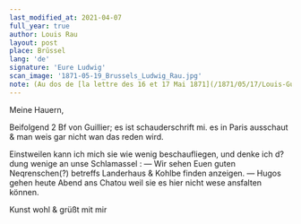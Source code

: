```yaml
---
last_modified_at: 2021-04-07
full_year: true
author: Louis Rau
layout: post
place: Brŭssel
lang: 'de'
signature: 'Eure Ludwig'
scan_image: '1871-05-19_Brussels_Ludwig_Rau.jpg'
note: (Au dos de [la lettre des 16 et 17 Mai 1871](/1871/05/17/Louis-Guillier.html))
---
```


Meine Hauern,

Beifolgend 2 Bf von
<span data-lang="fr">Guillier</span>; es ist schauderschrift mi. es
in <span data-lang="fr">Paris</span> ausschaut & man weis
gar nicht wan das reden wird.

Einstweilen kann ich mich sie
wie wenig beschaufliegen, und
denke ich d?dung wenige an unse
<span data-lang="fr">Schlamassel</span> : — Wir sehen Euen
guten Neqrenschen(?) betreffs Landerhaus
& Kohlbe finden anzeigen. — <span data-lang="fr">Hugos</span>
gehen heute Abend ans <span data-lang="fr">Chatou</span> weil
sie es hier nicht wese ansfalten
können.

<span data-lang="fr">Kunst</span> wohl & grüßt
mit mir
